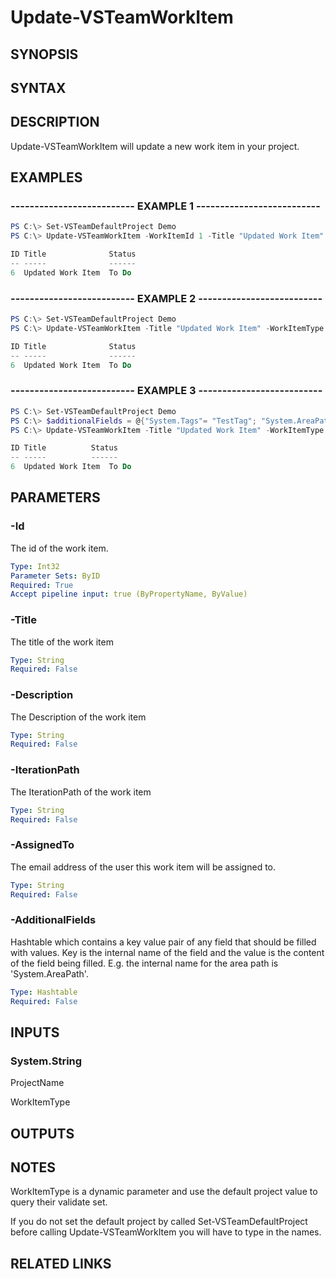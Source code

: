 <!-- #include "./common/header.md" -->

# Update-VSTeamWorkItem

## SYNOPSIS

<!-- #include "./synopsis/Update-VSTeamWorkItem.md" -->

## SYNTAX

## DESCRIPTION

Update-VSTeamWorkItem will update a new work item in your project.

## EXAMPLES

### -------------------------- EXAMPLE 1 --------------------------

```PowerShell
PS C:\> Set-VSTeamDefaultProject Demo
PS C:\> Update-VSTeamWorkItem -WorkItemId 1 -Title "Updated Work Item"

ID Title              Status
-- -----              ------
6  Updated Work Item  To Do
```

### -------------------------- EXAMPLE 2 --------------------------

```PowerShell
PS C:\> Set-VSTeamDefaultProject Demo
PS C:\> Update-VSTeamWorkItem -Title "Updated Work Item" -WorkItemType Task -Description "This is a description"

ID Title              Status
-- -----              ------
6  Updated Work Item  To Do
```

### -------------------------- EXAMPLE 3 --------------------------

```PowerShell
PS C:\> Set-VSTeamDefaultProject Demo
PS C:\> $additionalFields = @{"System.Tags"= "TestTag"; "System.AreaPath" = "Project\\MyPath"}
PS C:\> Update-VSTeamWorkItem -Title "Updated Work Item" -WorkItemType Task -Description "This is a description" -AdditionalFields $additionalFields

ID Title          Status
-- -----          ------
6  Updated Work Item  To Do
```

## PARAMETERS

### -Id

The id of the work item.

```yaml
Type: Int32
Parameter Sets: ByID
Required: True
Accept pipeline input: true (ByPropertyName, ByValue)
```

### -Title

The title of the work item

```yaml
Type: String
Required: False
```

### -Description

The Description of the work item

```yaml
Type: String
Required: False
```

### -IterationPath

The IterationPath of the work item

```yaml
Type: String
Required: False
```

### -AssignedTo

The email address of the user this work item will be assigned to.

```yaml
Type: String
Required: False
```

### -AdditionalFields

Hashtable which contains a key value pair of any field that should be filled with values. Key is the internal name of the field and the value is the content of the field being filled. E.g. the internal name for the area path is 'System.AreaPath'.

```yaml
Type: Hashtable
Required: False
```

<!-- #include "./params/force.md" -->

## INPUTS

### System.String

ProjectName

WorkItemType

## OUTPUTS

## NOTES

WorkItemType is a dynamic parameter and use the default
project value to query their validate set.

If you do not set the default project by called Set-VSTeamDefaultProject before
calling Update-VSTeamWorkItem you will have to type in the names.

## RELATED LINKS
